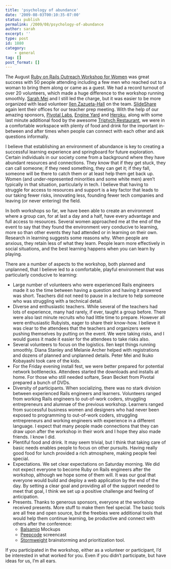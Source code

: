 ```yaml
---
title: 'psychology of abundance'
date: '2009-08-03T00:10:35-07:00'
status: publish
permalink: /2009/08/psychology-of-abundance
author: sarah
excerpt: ''
type: post
id: 1880
category:
    - general
tag: []
post_format: []
---
```

The August [Ruby on Rails Outreach Workshop for Women](http://www.meetup.com/sfruby/calendar/10804417/) was great success with 50 people attending including a few men who reached out to a woman to bring them along or came as a guest. We had a record turnout of over 20 volunteers, which made a huge difference to the workshop running smoothly. [Sarah Mei](http://www.sarahmei.com) and I still led the charge, but it was easier to be more organized with lead volunteer [Ilen Zazueta-Hall](http://www.ilen.org/) on the team. [SlideShare](http://www.slideshare.net/) again lent their offices for our teacher prep meeting. With the help of our amazing sponsors, [Pivotal Labs](http://www.pivotallabs.com/), [Engine Yard](http://www.engineyard.com/) and [Heroku](http://heroku.com/), along with some last minute additional food by the awesome [Triptych Restaurant](http://www.triptychsf.com/), we were in a comfortable workspace with plenty of food and drink for the important in-between and after times when people can connect with each other and ask questions informally.

I believe that establishing an environment of abundance is key to creating a successful learning experience and springboard for future exploration. Certain individuals in our society come from a background where they have abundant resources and connections. They know that if they get stuck, they can call someone; if they need something, they can get it; if they fall, someone will be there to catch them or at least help them get back up. Women (and under-represented minorities and some white men) aren’t typically in that situation, particularly in tech. I believe that having to struggle for access to resources and support is a key factor that leads to our taking fewer risks, innovating less, founding fewer tech companies and leaving (or never entering) the field.

In both workshops so far, we have been able to create an environment where a group can, for at last a day and a half, have every advantage and full access to resources. Several women approached me at the end of the event to say that they found the environment very conducive to learning, more so than other events they had attended or in learning on their own. Research in learning suggests some reasons why. When people are anxious, they retain less of what they learn. People learn more effectively in social situations, and the best learning happens when you can learn by playing.

There are a number of aspects to the workshop, both planned and unplanned, that I believe led to a comfortable, playful environment that was particularly conducive to learning:

- Large number of volunteers who were experienced Rails engineers made it so the time between having a question and having it answered was short. Teachers did not need to pause in a lecture to help someone who was struggling with a technical detail.
- Diverse and enthusiastic teachers. While several of the teachers had lots of experience, many had rarely, if ever, taught a group before. There were also last minute recruits who had little time to prepare. However all were enthusiastic Rubyists, eager to share their know-how. I believe it was clear to the attendees that the teachers and organizers were pushing themselves by putting on the event. We were taking risks, and I would guess it made it easier for the attendees to take risks also.
- Several volunteers to focus on the logistics. Ilen kept things running smoothly. Diana Stanley and Melanie Archer helped with registrations and dozens of planned and unplanned details. Peter Mei and Ikuko Kobayashi took care of the kids.
- For the Friday evening install fest, we were better prepared for potential network bottlenecks. Attendees started the downloads and installs at home. For those who still needed softare, Sean Becket from Pivotal prepared a bunch of DVDs.
- Diversity of participants. When socializing, there was no stark division between experienced Rails engineers and learners. Volunteers ranged from working Rails engineers to out-of-work coders, struggling entrepreneurs and alumnae of the previous workshop. Learners ranged from successful business women and designers who had never been exposed to programming to out-of-work coders, struggling entrepreneurs and working engineers with experience in a different language. I expect that many people made connections that they can draw upon after the workshop in their work and I hope they also made friends. I know I did.
- Plentiful food and drink. It may seem trivial, but I think that taking care of basic needs enables people to focus on other pursuits. Having really good food for lunch provided a rich atmosphere, making people feel special.
- Expectations. We set clear expectations on Saturday morning. We did not expect everyone to become Ruby on Rails engineers after the workshop, although we hope some of them will. It was our goal that everyone would build and deploy a web application by the end of the day. By setting a clear goal and providing all of the support needed to meet that goal, I think we set up a positive challenge and feeling of anticipation.
- Presents. Thanks to generous sponsors, everyone at the workshop received presents. More stuff to make them feel special. The basic tools are all free and open source, but the freebies were additional tools that would help them continue learning, be productive and connect with others after the conference: 
  - [Balsamiq](http://www.balsamiq.com/) Mockups
  - [Peepcode](http://peepcode.com/) screencast
  - [Stormweight](http://www.stormweight.com/) brainstorming and prioritization tool.

If you participated in the workshop, either as a volunteer or participant, I’d be interested in what worked for you. Even if you didn’t participate, but have ideas for us, I’m all ears.